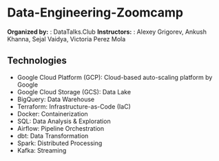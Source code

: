 # Data-Engineering-Zoomcamp

**Organized by:** : DataTalks.Club
**Instructors:** : Alexey Grigorev, Ankush Khanna, Sejal Vaidya, Victoria Perez Mola

## Technologies

- Google Cloud Platform (GCP): Cloud-based auto-scaling platform by Google
- Google Cloud Storage (GCS): Data Lake
- BigQuery: Data Warehouse
- Terraform: Infrastructure-as-Code (IaC)
- Docker: Containerization
- SQL: Data Analysis & Exploration
- Airflow: Pipeline Orchestration
- dbt: Data Transformation
- Spark: Distributed Processing
- Kafka: Streaming
